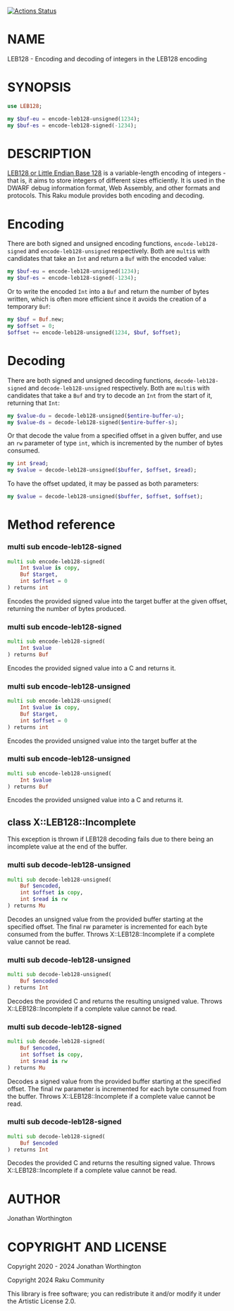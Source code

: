 [![Actions Status](https://github.com/lizmat/LEB128/actions/workflows/test.yml/badge.svg)](https://github.com/lizmat/LEB128/actions)

NAME
====

LEB128 - Encoding and decoding of integers in the LEB128 encoding

SYNOPSIS
========

```raku
use LEB128;

my $buf-eu = encode-leb128-unsigned(1234);
my $buf-es = encode-leb128-signed(-1234);
```

DESCRIPTION
===========

[LEB128 or Little Endian Base 128](https://en.wikipedia.org/wiki/LEB128) is a variable-length encoding of integers - that is, it aims to store integers of different sizes efficiently. It is used in the DWARF debug information format, Web Assembly, and other formats and protocols. This Raku module provides both encoding and decoding.

Encoding
========

There are both signed and unsigned encoding functions, `encode-leb128-signed` and `encode-leb128-unsigned` respectively. Both are `multi`s with candidates that take an `Int` and return a `Buf` with the encoded value:

```raku
my $buf-eu = encode-leb128-unsigned(1234);
my $buf-es = encode-leb128-signed(-1234);
```

Or to write the encoded `Int` into a `Buf` and return the number of bytes written, which is often more efficient since it avoids the creation of a temporary `Buf`:

```raku
my $buf = Buf.new;
my $offset = 0;
$offset += encode-leb128-unsigned(1234, $buf, $offset);
```

Decoding
========

There are both signed and unsigned decoding functions, `decode-leb128-signed` and `decode-leb128-unsigned` respectively. Both are `multi`s with candidates that take a `Buf` and try to decode an `Int` from the start of it, returning that `Int`:

```raku
my $value-du = decode-leb128-unsigned($entire-buffer-u);
my $value-ds = decode-leb128-signed($entire-buffer-s);
```

Or that decode the value from a specified offset in a given buffer, and use an `rw` parameter of type `int`, which is incremented by the number of bytes consumed.

```raku
my int $read;
my $value = decode-leb128-unsigned($buffer, $offset, $read);
```

To have the offset updated, it may be passed as both parameters:

```raku
my $value = decode-leb128-unsigned($buffer, $offset, $offset);
```

Method reference
================

### multi sub encode-leb128-signed

```raku
multi sub encode-leb128-signed(
    Int $value is copy,
    Buf $target,
    int $offset = 0
) returns int
```

Encodes the provided signed value into the target buffer at the given offset, returning the number of bytes produced.

### multi sub encode-leb128-signed

```raku
multi sub encode-leb128-signed(
    Int $value
) returns Buf
```

Encodes the provided signed value into a C<Buf> and returns it.

### multi sub encode-leb128-unsigned

```raku
multi sub encode-leb128-unsigned(
    Int $value is copy,
    Buf $target,
    int $offset = 0
) returns int
```

Encodes the provided unsigned value into the target buffer at the

### multi sub encode-leb128-unsigned

```raku
multi sub encode-leb128-unsigned(
    Int $value
) returns Buf
```

Encodes the provided unsigned value into a C<Buf> and returns it.

class X::LEB128::Incomplete
---------------------------

This exception is thrown if LEB128 decoding fails due to there being an incomplete value at the end of the buffer.

### multi sub decode-leb128-unsigned

```raku
multi sub decode-leb128-unsigned(
    Buf $encoded,
    int $offset is copy,
    int $read is rw
) returns Mu
```

Decodes an unsigned value from the provided buffer starting at the specified offset. The final rw parameter is incremented for each byte consumed from the buffer. Throws X::LEB128::Incomplete if a complete value cannot be read.

### multi sub decode-leb128-unsigned

```raku
multi sub decode-leb128-unsigned(
    Buf $encoded
) returns Int
```

Decodes the provided C<Buf> and returns the resulting unsigned value. Throws X::LEB128::Incomplete if a complete value cannot be read.

### multi sub decode-leb128-signed

```raku
multi sub decode-leb128-signed(
    Buf $encoded,
    int $offset is copy,
    int $read is rw
) returns Mu
```

Decodes a signed value from the provided buffer starting at the specified offset. The final rw parameter is incremented for each byte consumed from the buffer. Throws X::LEB128::Incomplete if a complete value cannot be read.

### multi sub decode-leb128-signed

```raku
multi sub decode-leb128-signed(
    Buf $encoded
) returns Int
```

Decodes the provided C<Buf> and returns the resulting signed value. Throws X::LEB128::Incomplete if a complete value cannot be read.

AUTHOR
======

Jonathan Worthington

COPYRIGHT AND LICENSE
=====================

Copyright 2020 - 2024 Jonathan Worthington

Copyright 2024 Raku Community

This library is free software; you can redistribute it and/or modify it under the Artistic License 2.0.

